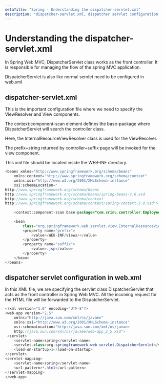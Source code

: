 ```yaml
---
metaTitle: "Spring - Understanding the dispatcher-servlet.xml"
description: "dispatcher-servlet.xml, dispatcher servlet configuration in web.xml"
---
```


# Understanding the dispatcher-servlet.xml


In Spring Web MVC, DispatcherServlet class works as the front controller. It is responsible for managing the flow of the spring MVC application.

DispatcherServlet is also like normal servlet need to be configured in web.xml



## dispatcher-servlet.xml


This is the important configuration file where we need to specify the ViewResolver and View components.

The context:component-scan element defines the base-package where DispatcherServlet will search the controller class.

Here, the InternalResourceViewResolver class is used for the ViewResolver.

The prefix+string returned by controller+suffix page will be invoked for the view component.

This xml file should be located inside the WEB-INF directory.

```java
<beans xmlns="http://www.springframework.org/schema/beans"
    xmlns:context="http://www.springframework.org/schema/context"
    xmlns:xsi="http://www.w3.org/2001/XMLSchema-instance"
    xsi:schemaLocation="
http://www.springframework.org/schema/beans
http://www.springframework.org/schema/beans/spring-beans-3.0.xsd
http://www.springframework.org/schema/context
http://www.springframework.org/schema/context/spring-context-3.0.xsd">
 
    <context:component-scan base-package="com.srinu.controller.Employee" />
 
    <bean
        class="org.springframework.web.servlet.view.InternalResourceViewResolver">
        <property name="prefix">
            <value>/WEB-INF/views/</value>
        </property>
        <property name="suffix">
            <value>.jsp</value>
        </property>
    </bean>
</beans>

```



## dispatcher servlet configuration in web.xml


In this XML file, we are specifying the servlet class DispatcherServlet that acts as the front controller in Spring Web MVC. All the incoming request for the HTML file will be forwarded to the DispatcherServlet.

```java
<?xml version="1.0" encoding="UTF-8"?>  
<web-app version="2.5"   
    xmlns="http://java.sun.com/xml/ns/javaee"   
    xmlns:xsi="http://www.w3.org/2001/XMLSchema-instance"   
    xsi:schemaLocation="http://java.sun.com/xml/ns/javaee   
    http://java.sun.com/xml/ns/javaee/web-app_2_5.xsd">  
 <servlet>  
    <servlet-name>spring</servlet-name>  
    <servlet-class>org.springframework.web.servlet.DispatcherServlet</servlet-class>  
    <load-on-startup>1</load-on-startup>  
</servlet>  
<servlet-mapping>  
    <servlet-name>spring</servlet-name>  
    <url-pattern>*.html</url-pattern>  
</servlet-mapping>  
</web-app>

```

